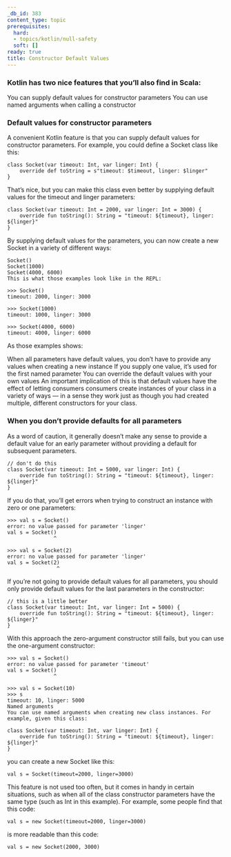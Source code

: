 ```yaml
---
_db_id: 383
content_type: topic
prerequisites:
  hard:
  - topics/kotlin/null-safety
  soft: []
ready: true
title: Constructor Default Values
---
```


### Kotlin has two nice features that you’ll also find in Scala:

You can supply default values for constructor parameters
You can use named arguments when calling a constructor

### Default values for constructor parameters

A convenient Kotlin feature is that you can supply default values for constructor parameters. For example, you could define a Socket class like this:
```
class Socket(var timeout: Int, var linger: Int) {
    override def toString = s"timeout: $timeout, linger: $linger"
}
```
That’s nice, but you can make this class even better by supplying default values for the timeout and linger parameters:
```
class Socket(var timeout: Int = 2000, var linger: Int = 3000) {
    override fun toString(): String = "timeout: ${timeout}, linger: ${linger}"
}
```
By supplying default values for the parameters, you can now create a new Socket in a variety of different ways:
```
Socket()
Socket(1000)
Socket(4000, 6000)
This is what those examples look like in the REPL:

>>> Socket()
timeout: 2000, linger: 3000

>>> Socket(1000)
timeout: 1000, linger: 3000

>>> Socket(4000, 6000)
timeout: 4000, linger: 6000
```

As those examples shows:

When all parameters have default values, you don’t have to provide any values when creating a new instance
If you supply one value, it’s used for the first named parameter
You can override the default values with your own values
An important implication of this is that default values have the effect of letting consumers consumers create instances of your class in a variety of ways — in a sense they work just as though you had created multiple, different constructors for your class.

### When you don’t provide defaults for all parameters
As a word of caution, it generally doesn’t make any sense to provide a default value for an early parameter without providing a default for subsequent parameters.
```
// don't do this
class Socket(var timeout: Int = 5000, var linger: Int) {
    override fun toString(): String = "timeout: ${timeout}, linger: ${linger}"
}
```
If you do that, you’ll get errors when trying to construct an instance with zero or one parameters:
```
>>> val s = Socket()
error: no value passed for parameter 'linger'
val s = Socket()
               ^

>>> val s = Socket(2)
error: no value passed for parameter 'linger'
val s = Socket(2)
                ^
```
If you’re not going to provide default values for all parameters, you should only provide default values for the last parameters in the constructor:
```
// this is a little better
class Socket(var timeout: Int, var linger: Int = 5000) {
    override fun toString(): String = "timeout: ${timeout}, linger: ${linger}"
}
```
With this approach the zero-argument constructor still fails, but you can use the one-argument constructor:
```
>>> val s = Socket()
error: no value passed for parameter 'timeout'
val s = Socket()
               ^

>>> val s = Socket(10)
>>> s
timeout: 10, linger: 5000
Named arguments
You can use named arguments when creating new class instances. For example, given this class:

class Socket(var timeout: Int, var linger: Int) {
    override fun toString(): String = "timeout: ${timeout}, linger: ${linger}"
}
```
you can create a new Socket like this:
```
val s = Socket(timeout=2000, linger=3000)
```
This feature is not used too often, but it comes in handy in certain situations, such as when all of the class constructor parameters have the same type (such as Int in this example). For example, some people find that this code:
```
val s = new Socket(timeout=2000, linger=3000)
```
is more readable than this code:
```
val s = new Socket(2000, 3000)
```